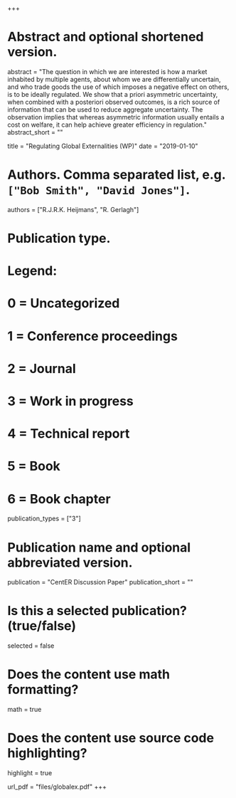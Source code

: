 +++
# Abstract and optional shortened version.
abstract = "The question in which we are interested is how a market inhabited by multiple agents, about whom we are differentially uncertain, and who trade goods the use of which imposes a negative effect on others, is to be ideally regulated. We show that a priori asymmetric uncertainty, when combined with a posteriori observed outcomes, is a rich source of information that can be used to reduce aggregate uncertainty. The observation implies that whereas asymmetric information usually entails a cost on welfare, it can help achieve greater efficiency in regulation."
abstract_short = ""

title = "Regulating Global Externalities (WP)"
date = "2019-01-10"

# Authors. Comma separated list, e.g. `["Bob Smith", "David Jones"]`.
authors = ["R.J.R.K. Heijmans", "R. Gerlagh"]

# Publication type.
# Legend:
# 0 = Uncategorized
# 1 = Conference proceedings
# 2 = Journal
# 3 = Work in progress
# 4 = Technical report
# 5 = Book
# 6 = Book chapter
publication_types = ["3"]

# Publication name and optional abbreviated version.
publication = "CentER Discussion Paper"
publication_short = ""

# Is this a selected publication? (true/false)
selected = false


# Does the content use math formatting?
math = true

# Does the content use source code highlighting?
highlight = true

url_pdf = "files/globalex.pdf"
+++
